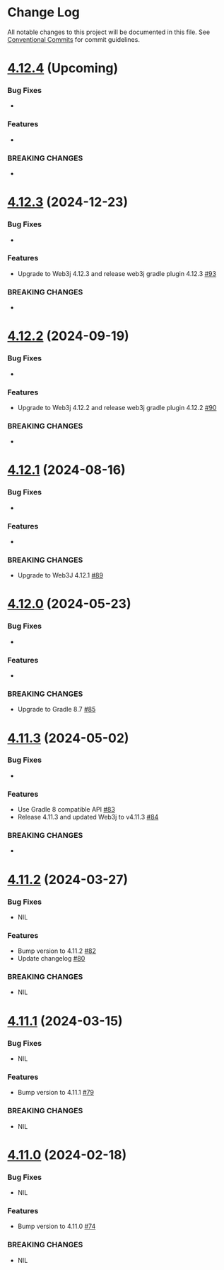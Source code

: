# Change Log

All notable changes to this project will be documented in this file.
See [Conventional Commits](https://conventionalcommits.org) for commit guidelines.

# [4.12.4]() (Upcoming)

### Bug Fixes

*

### Features

* 

### BREAKING CHANGES

*

# [4.12.3](https://github.com/web3j/web3j-gradle-plugin/releases/tag/v4.12.3) (2024-12-23)

### Bug Fixes

*

### Features

*  Upgrade to Web3j 4.12.3 and release web3j gradle plugin 4.12.3 [#93](https://github.com/hyperledger-web3j/web3j-gradle-plugin/pull/93)

### BREAKING CHANGES

*

# [4.12.2](https://github.com/web3j/web3j-gradle-plugin/releases/tag/v4.12.2) (2024-09-19)

### Bug Fixes

*

### Features

* Upgrade to Web3j 4.12.2 and release web3j gradle plugin 4.12.2 [#90](https://github.com/hyperledger/web3j-gradle-plugin/pull/90)

### BREAKING CHANGES

* 

# [4.12.1](https://github.com/web3j/web3j-gradle-plugin/releases/tag/v4.12.1) (2024-08-16)

### Bug Fixes

*

### Features

*

### BREAKING CHANGES

* Upgrade to Web3J 4.12.1 [#89](https://github.com/hyperledger/web3j-gradle-plugin/pull/89)

# [4.12.0](https://github.com/web3j/web3j-gradle-plugin/releases/tag/v4.12.0) (2024-05-23)

### Bug Fixes

*

### Features

* 

### BREAKING CHANGES

* Upgrade to Gradle 8.7 [#85](https://github.com/hyperledger/web3j-gradle-plugin/pull/85)

# [4.11.3](https://github.com/web3j/web3j-gradle-plugin/releases/tag/v4.11.3) (2024-05-02)

### Bug Fixes

* 

### Features

* Use Gradle 8 compatible API [#83](https://github.com/hyperledger/web3j-gradle-plugin/pull/83)
* Release 4.11.3 and updated Web3j to v4.11.3 [#84](https://github.com/hyperledger/web3j-gradle-plugin/pull/84)

### BREAKING CHANGES

* 

# [4.11.2](https://github.com/web3j/web3j-gradle-plugin/releases/tag/v4.11.2) (2024-03-27)

### Bug Fixes

* NIL

### Features

* Bump version to 4.11.2 [#82](https://github.com/web3j/web3j-gradle-plugin/pull/82)
* Update changelog [#80](https://github.com/web3j/web3j-gradle-plugin/pull/80)

### BREAKING CHANGES

* NIL

# [4.11.1](https://github.com/web3j/web3j-gradle-plugin/releases/tag/v4.11.1) (2024-03-15)

### Bug Fixes

* NIL

### Features

* Bump version to 4.11.1 [#79](https://github.com/web3j/web3j-gradle-plugin/pull/79)

### BREAKING CHANGES

* NIL

# [4.11.0](https://github.com/web3j/web3j-gradle-plugin/releases/tag/v4.11.0) (2024-02-18)

### Bug Fixes

* NIL

### Features

* Bump version to 4.11.0 [#74](https://github.com/web3j/web3j-gradle-plugin/pull/74)

### BREAKING CHANGES

* NIL
